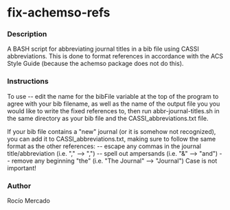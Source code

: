 # fix-achemso-refs


### Description
A BASH script for abbreviating journal titles in a bib file using CASSI
 abbreviations. This is done to format references in accordance with the ACS
 Style Guide (because the achemso package does not do this).

### Instructions
To use -- edit the name for the bibFile variable at the top of the program
 to agree with your bib filename, as well as the name of the output file you
 you would like to write the fixed references to, then run
 abbr-journal-titles.sh in the same directory as your bib file and
 the CASSI_abbreviations.txt file.

If your bib file contains a "new" journal (or it is somehow not recognized),
 you can add it to CASSI_abbreviations.txt, making sure to follow the same
 format as the other references:
 -- escape any commas in the journal title/abbreviation (i.e. "," --> "\,")
 -- spell out ampersands (i.e. "&" --> "and")
 -- remove any beginning "the" (i.e. "The Journal" --> "Journal")
 Case is not important! 

### Author
Rocío Mercado
